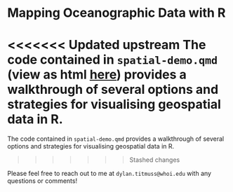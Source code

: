 # Mapping Oceanographic Data with R

<<<<<<< Updated upstream
The code contained in `spatial-demo.qmd` (view as html [here](https://fdylant.github.io/spatial-demo/spatial-demo.html)) provides a walkthrough of several options and strategies for visualising geospatial data in R.
=======
The code contained in `spatial-demo.qmd` provides a walkthrough of several options and strategies for visualising geospatial data in R.
>>>>>>> Stashed changes

Please feel free to reach out to me at `dylan.titmuss@whoi.edu` with any questions or comments!
